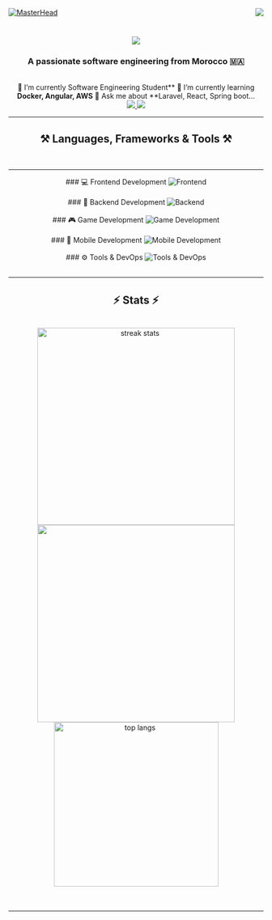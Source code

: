 [![MasterHead](https://firebasestorage.googleapis.com/v0/b/flexi-coding.appspot.com/o/dempgi7-520f8d5f-63d4-4453-8822-dbc149ae27f8.gif?alt=media&token=91c0c7b2-93c3-4029-b011-1a8703c5730d)](https://rishavchanda.io)        <img                    align="right"      src="https://visitor-badge.laobi.icu/badge?page_id=salesp07.salesp07"                 />            <h1                   align="center">                 <img            src="https://readme-typing-svg.herokuapp.com/?     font=Righteous&size=35&center=true&vCenter=true&width=500&height=70&duration=4000&lines=Hi+There!+👋;+I'm+Hodaifa+Echffani!;"       />        </h1>            <h3                  align="center">                  A                passionate                 software      engineering           from       Morocco         🇲🇦</h3>                <br/>                  <div      align="center">          🔭                 I’m            currently                    Software                  Engineering            Student**         🌱                   I’m                 currently                 learning            **Docker,                Angular,                 AWS**         💬                Ask                  me         about        **Laravel,     React,                  Spring                   boot...              </div>                 <div              align="center">                    <a          href="mailto:echffani.hodaifa@gmail.com">                  <img                src="https://img.shields.io/badge/Gmail-333333?style=for-the-badge&logo=gmail&logoColor=red"             />             </a>          <a             href="https://www.linkedin.com/in/hodaifa-echffani-297b7b284/"                   target="_blank">        <img       src="https://img.shields.io/badge/LinkedIn-0077B5?style=for-the-badge&logo=linkedin&logoColor=white"          target="_blank"               />       </a>          </div>                  <hr/>        <h2            align="center">⚒️        Languages,               Frameworks                &     Tools               ⚒️</h2>                 <br/>                  <hr/>                   <div     align="center">        ###         💻     Frontend         Development             <img                 src="https://skillicons.dev/icons?i=react,angular,html,css,tailwind,bootstrap,mui,figma,git,vscode"      alt="Frontend"                />                    <br/><br/>            ###              🔧                 Backend     Development                   <img          src="https://skillicons.dev/icons?i=nodejs,express,python,flask,php,laravel,mysql,postgres,firebase,mongodb,oracle,spring      boot"                    alt="Backend"        />                 <br/><br/>        ###           🎮                    Game            Development         <img      src="https://skillicons.dev/icons?i=unity,java,c"           alt="Game                  Development"                  />                   <br/><br/>                    ###              📱                    Mobile                   Development                   <img          src="https://skillicons.dev/icons?i=androidstudio,react,flutter"               alt="Mobile               Development"                    />       <br/><br/>           ###                ⚙️                   Tools         &                    DevOps        <img            src="https://skillicons.dev/icons?i=docker,jenkins,github,matlab"                 alt="Tools                   &       DevOps"                    />               <br/>      </div>                 <br/>       <hr/>                   <h2     align="center">⚡            Stats        ⚡</h2>        <br>      <div         align=center>          <img                  width=390                 src="https://github-readme-streak-stats-salesp07.vercel.app/?user=hodaifa-ech&count_private=true&theme=react&border_radius=10"                alt="streak     stats"/>                    <img         width=390       src="https://github-readme-stats.vercel.app/api?username=hodaifa-ech&theme=react&hide_border=false&include_all_commits=false&count_private=true"/>                <br/>          <img      width=325         align="center"             src="https://github-readme-stats-salesp07.vercel.app/api/top-langs/?username=hodaifa-ech&hide=HTML&langs_count=8&layout=compact&theme=react&border_radius=10&size_weight=0.5&count_weight=0.5&exclude_repo=github-readme-stats"               alt="top        langs"            />             </div>      <br/><br/>         <hr/>               <br/>             <br/>             